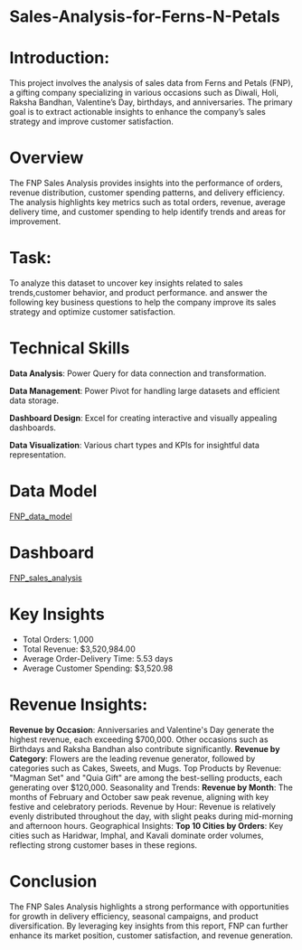 # Sales-Analysis-for-Ferns-N-Petals
# Introduction:
This project involves the analysis of sales data from Ferns and Petals (FNP), a gifting company specializing in various occasions such as Diwali, Holi, Raksha Bandhan, Valentine’s Day, birthdays, and anniversaries. The primary goal is to extract actionable insights to enhance the company’s sales strategy and improve customer satisfaction.
# Overview
The FNP Sales Analysis provides insights into the performance of orders, revenue distribution, customer spending patterns, and delivery efficiency. The analysis highlights key metrics such as total orders, revenue, average delivery time, and customer spending to help identify trends and areas for improvement.
# Task:
To analyze this dataset to uncover key insights related to sales trends,customer behavior, and product performance.
 and answer the following key business questions to help the company
improve its sales strategy and optimize customer satisfaction.
# Technical Skills
**Data Analysis**: Power Query for data connection and transformation.

**Data Management**: Power Pivot for handling large datasets and efficient data storage.

**Dashboard Design**: Excel for creating interactive and visually appealing dashboards.

**Data Visualization**: Various chart types and KPIs for insightful data representation. 
# Data Model
<a href="Screenshot 2024-12-06 220102.png">FNP_data_model</a>
# Dashboard
<a href="Screenshot FNP.png">FNP_sales_analysis</a>
# Key Insights
* Total Orders: 1,000
* Total Revenue: $3,520,984.00
* Average Order-Delivery Time: 5.53 days
* Average Customer Spending: $3,520.98
# Revenue Insights:
**Revenue by Occasion**:
Anniversaries and Valentine's Day generate the highest revenue, each exceeding $700,000.
Other occasions such as Birthdays and Raksha Bandhan also contribute significantly.
**Revenue by Category**:
Flowers are the leading revenue generator, followed by categories such as Cakes, Sweets, and Mugs.
Top Products by Revenue:
"Magman Set" and "Quia Gift" are among the best-selling products, each generating over $120,000.
Seasonality and Trends:
**Revenue by Month**:
The months of February and October saw peak revenue, aligning with key festive and celebratory periods.
Revenue by Hour:
Revenue is relatively evenly distributed throughout the day, with slight peaks during mid-morning and afternoon hours.
Geographical Insights:
**Top 10 Cities by Orders**:
Key cities such as Haridwar, Imphal, and Kavali dominate order volumes, reflecting strong customer bases in these regions.
# Conclusion
The FNP Sales Analysis highlights a strong performance with opportunities for growth in delivery efficiency, seasonal campaigns, and product diversification. By leveraging key insights from this report, FNP can further enhance its market position, customer satisfaction, and revenue generation.




